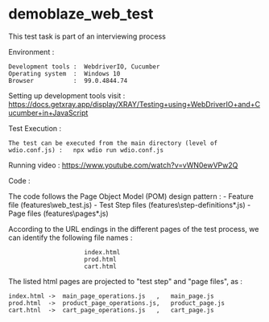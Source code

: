 # demoblaze_web_test
This test task is part of an interviewing process

Environment :

    Development tools :  WebdriverIO, Cucumber
    Operating system  :  Windows 10
    Browser           :  99.0.4844.74
 
Setting up development tools visit : https://docs.getxray.app/display/XRAY/Testing+using+WebDriverIO+and+Cucumber+in+JavaScript
         
Test Execution : 

    The test can be executed from the main directory (level of wdio.conf.js) :   npx wdio run wdio.conf.js
    
Running video :  https://www.youtube.com/watch?v=vWN0ewVPw2Q

Code :

  The code follows the Page Object Model (POM) design pattern :    - Feature file (features\web_test.js)
                                                                   - Test Step files (features\step-definitions\*.js)
                                                                   - Page files (features\pages\*.js)

  According to the URL endings in the different pages of the test process, we can identify the following file names :

                         index.html
                         prod.html
                         cart.html
                         
                          
                        
  The listed html pages are projected to "test step" and "page files", as :

    index.html ->  main_page_operations.js   ,   main_page.js
    prod.html  ->  product_page_operations.js,   product_page.js
    cart.htnl  ->  cart_page_operations.js   ,   cart_page.js     
  
